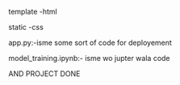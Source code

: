 template
   -html

static
    -css

app.py:-isme some sort of code for deployement

model_training.ipynb:- isme wo jupter wala code 

AND PROJECT DONE
